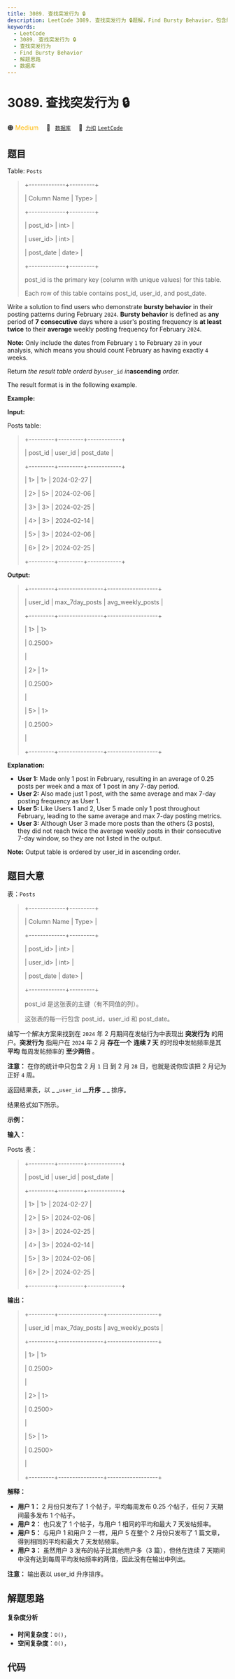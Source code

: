 ```yaml
---
title: 3089. 查找突发行为 🔒
description: LeetCode 3089. 查找突发行为 🔒题解，Find Bursty Behavior，包含解题思路、复杂度分析以及完整的 JavaScript 代码实现。
keywords:
  - LeetCode
  - 3089. 查找突发行为 🔒
  - 查找突发行为
  - Find Bursty Behavior
  - 解题思路
  - 数据库
---
```


# 3089. 查找突发行为 🔒

🟠 <font color=#ffb800>Medium</font>&emsp; 🔖&ensp; [`数据库`](/tag/database.md)&emsp; 🔗&ensp;[`力扣`](https://leetcode.cn/problems/find-bursty-behavior) [`LeetCode`](https://leetcode.com/problems/find-bursty-behavior)

## 题目

Table: `Posts`

> 
> 
> 
> 
> 
> +-------------+---------+
> 
> | Column Name | Type> 
> |
> 
> +-------------+---------+
> 
> | post_id> 
>  | int> 
>  |
> 
> | user_id> 
>  | int> 
>  |
> 
> | post_date   | date> 
> |
> 
> +-------------+---------+
> 
> post_id is the primary key (column with unique values) for this table.
> 
> Each row of this table contains post_id, user_id, and post_date.
> 
> 

Write a solution to find users who demonstrate **bursty behavior** in their
posting patterns during February `2024`. **Bursty behavior** is defined as
**any** period of **7** **consecutive** days where a user's posting frequency
is **at least twice** to their **average** weekly posting frequency for
February `2024`.

**Note:** Only include the dates from February `1` to February `28` in your
analysis, which means you should count February as having exactly `4` weeks.

Return _the result table orderd by_`user_id` _in_**ascending** _order._

The result format is in the following example.



**Example:**

**Input:**

Posts table:

> 
> 
> 
> 
> 
> +---------+---------+------------+
> 
> | post_id | user_id | post_date  |
> 
> +---------+---------+------------+
> 
> | 1> 
>    | 1> 
>    | 2024-02-27 |
> 
> | 2> 
>    | 5> 
>    | 2024-02-06 |
> 
> | 3> 
>    | 3> 
>    | 2024-02-25 |
> 
> | 4> 
>    | 3> 
>    | 2024-02-14 |
> 
> | 5> 
>    | 3> 
>    | 2024-02-06 |
> 
> | 6> 
>    | 2> 
>    | 2024-02-25 |
> 
> +---------+---------+------------+
> 
> 

**Output:**

> 
> 
> 
> 
> 
> +---------+----------------+------------------+
> 
> | user_id | max_7day_posts | avg_weekly_posts |
> 
> +---------+----------------+------------------+
> 
> | 1> 
>    | 1> 
> > 
> > 
>   | 0.2500> 
> > 
>    |
> 
> | 2> 
>    | 1> 
> > 
> > 
>   | 0.2500> 
> > 
>    |
> 
> | 5> 
>    | 1> 
> > 
> > 
>   | 0.2500> 
> > 
>    |
> 
> +---------+----------------+------------------+
> 
> 

**Explanation:**

  * **User 1:** Made only 1 post in February, resulting in an average of 0.25 posts per week and a max of 1 post in any 7-day period.
  * **User 2:** Also made just 1 post, with the same average and max 7-day posting frequency as User 1.
  * **User 5:** Like Users 1 and 2, User 5 made only 1 post throughout February, leading to the same average and max 7-day posting metrics.
  * **User 3:** Although User 3 made more posts than the others (3 posts), they did not reach twice the average weekly posts in their consecutive 7-day window, so they are not listed in the output.

**Note:** Output table is ordered by user_id in ascending order.


## 题目大意

表：`Posts`

> 
> 
> 
> 
> 
> +-------------+---------+
> 
> | Column Name | Type> 
> |
> 
> +-------------+---------+
> 
> | post_id> 
>  | int> 
>  |
> 
> | user_id> 
>  | int> 
>  |
> 
> | post_date   | date> 
> |
> 
> +-------------+---------+
> 
> post_id 是这张表的主键（有不同值的列）。
> 
> 这张表的每一行包含 post_id，user_id 和 post_date。
> 
> 

编写一个解决方案来找到在 `2024` 年 2 月期间在发帖行为中表现出 **突发行为** 的用户。**突发行为**  指用户在 `2024` 年 2 月
**存在一个** **连续 7 天** 的时段中发帖频率是其 **平均** 每周发帖频率的 **至少两倍** 。

**注意：**  在你的统计中只包含 2 月 `1` 日 到 2 月 `28` 日，也就是说你应该把 2 月记为正好 `4` 周。

返回结果表，以 _ _`user_id` __**升序** _ _ 排序。

结果格式如下所示。



**示例：**

**输入：**

Posts 表：

> 
> 
> 
> 
> 
> +---------+---------+------------+
> 
> | post_id | user_id | post_date  |
> 
> +---------+---------+------------+
> 
> | 1> 
>    | 1> 
>    | 2024-02-27 |
> 
> | 2> 
>    | 5> 
>    | 2024-02-06 |
> 
> | 3> 
>    | 3> 
>    | 2024-02-25 |
> 
> | 4> 
>    | 3> 
>    | 2024-02-14 |
> 
> | 5> 
>    | 3> 
>    | 2024-02-06 |
> 
> | 6> 
>    | 2> 
>    | 2024-02-25 |
> 
> +---------+---------+------------+
> 
> 

**输出：**

> 
> 
> 
> 
> 
> +---------+----------------+------------------+
> 
> | user_id | max_7day_posts | avg_weekly_posts |
> 
> +---------+----------------+------------------+
> 
> | 1> 
>    | 1> 
> > 
> > 
>   | 0.2500> 
> > 
>    |
> 
> | 2> 
>    | 1> 
> > 
> > 
>   | 0.2500> 
> > 
>    |
> 
> | 5> 
>    | 1> 
> > 
> > 
>   | 0.2500> 
> > 
>    |
> 
> +---------+----------------+------------------+
> 
> 

**解释：**

  * **用户 1：** 2 月份只发布了 1 个帖子，平均每周发布 0.25 个帖子，任何 7 天期间最多发布 1 个帖子。
  * **用户 2：** 也只发了 1 个帖子，与用户 1 相同的平均和最大 7 天发帖频率。
  * **用户 5：** 与用户 1 和用户 2 一样，用户 5 在整个 2 月份只发布了 1 篇文章，得到相同的平均和最大 7 天发帖频率。
  * **用户 3：** 虽然用户 3 发布的帖子比其他用户多（3 篇），但他在连续 7 天期间中没有达到每周平均发帖频率的两倍，因此没有在输出中列出。

**注意：**  输出表以 user_id 升序排序。


## 解题思路

#### 复杂度分析

- **时间复杂度**：`O()`，
- **空间复杂度**：`O()`，

## 代码

```javascript

```